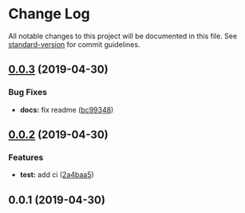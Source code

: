 # Change Log

All notable changes to this project will be documented in this file. See [standard-version](https://github.com/conventional-changelog/standard-version) for commit guidelines.

<a name="0.0.3"></a>
## [0.0.3](https://github.com/Lighting-Jack/tencentcloud-serverless-nodejs/compare/v0.0.2...v0.0.3) (2019-04-30)


### Bug Fixes

* **docs:** fix readme ([bc99348](https://github.com/Lighting-Jack/tencentcloud-serverless-nodejs/commit/bc99348))



<a name="0.0.2"></a>
## [0.0.2](https://github.com/Lighting-Jack/tencentcloud-serverless-nodejs/compare/v0.0.1...v0.0.2) (2019-04-30)


### Features

* **test:** add ci ([2a4baa5](https://github.com/Lighting-Jack/tencentcloud-serverless-nodejs/commit/2a4baa5))



<a name="0.0.1"></a>
## 0.0.1 (2019-04-30)
